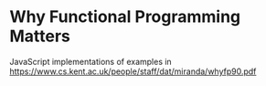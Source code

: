 # Why Functional Programming Matters

JavaScript implementations of examples in https://www.cs.kent.ac.uk/people/staff/dat/miranda/whyfp90.pdf
